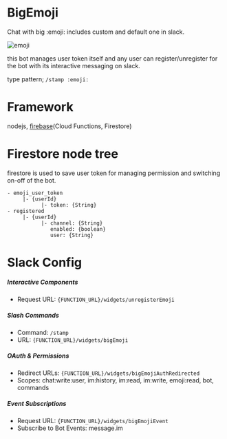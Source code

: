 # BigEmoji

Chat with big :emoji: includes custom and default one in slack.

![emoji](https://www.webfx.com/tools/emoji-cheat-sheet/graphics/emojis/laughing.png)

this bot manages user token itself and any user can register/unregister for the bot with its interactive messaging on slack.

type pattern; `/stamp :emoji:`


# Framework
nodejs, [firebase](https://firebase.google.com/?hl=ja)(Cloud Functions, Firestore)

# Firestore node tree
firestore is used to save user token for managing permission and switching on-off of the bot.
```
- emoji_user_token
     |- {userId}
           |- token: {String}
- registered 
     |- {userId}
           |- channel: {String}
              enabled: {boolean}
              user: {String}
```

# Slack Config
##### Interactive Components
- Request URL: `{FUNCTION_URL}/widgets/unregisterEmoji`

##### Slash Commands
- Command: `/stamp`
- URL: `{FUNCTION_URL}/widgets/bigEmoji`

##### OAuth & Permissions
- Redirect URLs: `{FUNCTION_URL}/widgets/bigEmojiAuthRedirected`
- Scopes: chat:write:user, im:history, im:read, im:write, emoji:read, bot, commands

##### Event Subscriptions
- Request URL: `{FUNCTION_URL}/widgets/bigEmojiEvent`
- Subscribe to Bot Events: message.im
